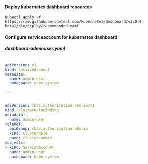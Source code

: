
#### Deploy kubernetes dashboard resources

```
kubectl apply -f https://raw.githubusercontent.com/kubernetes/dashboard/v2.0.0-beta1/aio/deploy/recommended.yaml
```

#### Configure serviceaccount for kubernetes dashboard

##### dashboard-adminuser.yaml
```yaml

apiVersion: v1
kind: ServiceAccount
metadata:
  name: admin-user
  namespace: kube-system

---


apiVersion: rbac.authorization.k8s.io/v1
kind: ClusterRoleBinding
metadata:
  name: admin-user
roleRef:
  apiGroup: rbac.authorization.k8s.io
  kind: ClusterRole
  name: cluster-admin
subjects:
- kind: ServiceAccount
  name: admin-user
  namespace: kube-system

```
